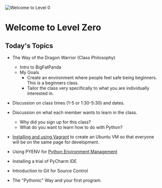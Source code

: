 ![Welcome to Level 0](http://vignette3.wikia.nocookie.net/kungfupanda/images/4/46/Level-Zero.jpg/revision/20111215042422)
# Welcome to Level Zero


## Today's Topics
* The Way of the Dragon Warrior (Class Philosophy)
  * Intro to BigFatPanda
  * My Goals
    * Create an environment where people feel safe being beginners.  This is a beginners class.
    * Tailor the class very specifically to what you are individually interested in.
* Discussion on class times (1-5 or 1:30-5:30) and dates.

* Discussion on what each member wants to learn in the class.
  * Why did you sign up for this class?
  * What do you want to learn how to do with Python?

* [Installing and using Vagrant](vagrant.md) to create an Ubuntu VM so that everyone will be on the same page for development.

* Using PYENV for [Python Environment Management](pyenv.md)


* Installing a trial of PyCharm IDE

* Introduction to Git for Source Control



* The "Pythonic" Way and your first program.